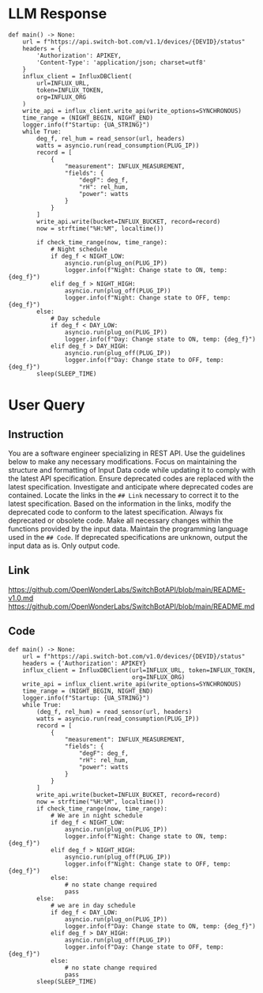 # LLM Response
```
def main() -> None:
    url = f"https://api.switch-bot.com/v1.1/devices/{DEVID}/status"
    headers = {
        'Authorization': APIKEY,
        'Content-Type': 'application/json; charset=utf8'
    }
    influx_client = InfluxDBClient(
        url=INFLUX_URL,
        token=INFLUX_TOKEN,
        org=INFLUX_ORG
    )
    write_api = influx_client.write_api(write_options=SYNCHRONOUS)
    time_range = (NIGHT_BEGIN, NIGHT_END)
    logger.info(f"Startup: {UA_STRING}")
    while True:
        deg_f, rel_hum = read_sensor(url, headers)
        watts = asyncio.run(read_consumption(PLUG_IP))
        record = [
            {
                "measurement": INFLUX_MEASUREMENT,
                "fields": {
                    "degF": deg_f,
                    "rH": rel_hum,
                    "power": watts
                }
            }
        ]
        write_api.write(bucket=INFLUX_BUCKET, record=record)
        now = strftime("%H:%M", localtime())

        if check_time_range(now, time_range):
            # Night schedule
            if deg_f < NIGHT_LOW:
                asyncio.run(plug_on(PLUG_IP))
                logger.info(f"Night: Change state to ON, temp: {deg_f}")
            elif deg_f > NIGHT_HIGH:
                asyncio.run(plug_off(PLUG_IP))
                logger.info(f"Night: Change state to OFF, temp: {deg_f}")
        else:
            # Day schedule
            if deg_f < DAY_LOW:
                asyncio.run(plug_on(PLUG_IP))
                logger.info(f"Day: Change state to ON, temp: {deg_f}")
            elif deg_f > DAY_HIGH:
                asyncio.run(plug_off(PLUG_IP))
                logger.info(f"Day: Change state to OFF, temp: {deg_f}")
        sleep(SLEEP_TIME)
```

# User Query
## Instruction
You are a software engineer specializing in REST API.
Use the guidelines below to make any necessary modifications.
Focus on maintaining the structure and formatting of Input Data code while updating it to comply with the latest API specification.
Ensure deprecated codes are replaced with the latest specification.
Investigate and anticipate where deprecated codes are contained. Locate the links in the `## Link` necessary to correct it to the latest specification.
Based on the information in the links, modify the deprecated code to conform to the latest specification.
Always fix deprecated or obsolete code. Make all necessary changes within the functions provided by the input data.
Maintain the programming language used in the `## Code`.
If deprecated specifications are unknown, output the input data as is.
Only output code.

## Link
https://github.com/OpenWonderLabs/SwitchBotAPI/blob/main/README-v1.0.md
https://github.com/OpenWonderLabs/SwitchBotAPI/blob/main/README.md

## Code
```
def main() -> None:
    url = f"https://api.switch-bot.com/v1.0/devices/{DEVID}/status"
    headers = {'Authorization': APIKEY}
    influx_client = InfluxDBClient(url=INFLUX_URL, token=INFLUX_TOKEN,
                                   org=INFLUX_ORG)
    write_api = influx_client.write_api(write_options=SYNCHRONOUS)
    time_range = (NIGHT_BEGIN, NIGHT_END)
    logger.info(f"Startup: {UA_STRING}")
    while True:
        (deg_f, rel_hum) = read_sensor(url, headers)
        watts = asyncio.run(read_consumption(PLUG_IP))
        record = [
            {
                "measurement": INFLUX_MEASUREMENT,
                "fields": {
                    "degF": deg_f,
                    "rH": rel_hum,
                    "power": watts
                }
            }
        ]
        write_api.write(bucket=INFLUX_BUCKET, record=record)
        now = strftime("%H:%M", localtime())
        if check_time_range(now, time_range):
            # We are in night schedule
            if deg_f < NIGHT_LOW:
                asyncio.run(plug_on(PLUG_IP))
                logger.info(f"Night: Change state to ON, temp: {deg_f}")
            elif deg_f > NIGHT_HIGH:
                asyncio.run(plug_off(PLUG_IP))
                logger.info(f"Night: Change state to OFF, temp: {deg_f}")
            else:
                # no state change required
                pass
        else:
            # we are in day schedule
            if deg_f < DAY_LOW:
                asyncio.run(plug_on(PLUG_IP))
                logger.info(f"Day: Change state to ON, temp: {deg_f}")
            elif deg_f > DAY_HIGH:
                asyncio.run(plug_off(PLUG_IP))
                logger.info(f"Day: Change state to OFF, temp: {deg_f}")
            else:
                # no state change required
                pass
        sleep(SLEEP_TIME)

```